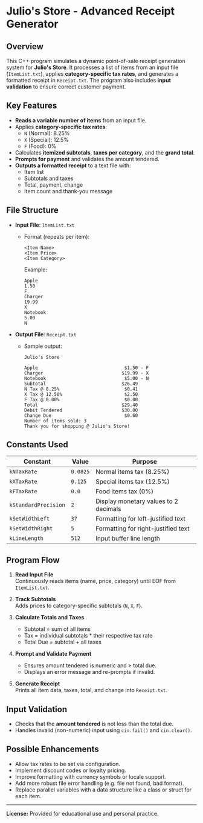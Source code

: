 # Julio's Store - Advanced Receipt Generator

## Overview

This C++ program simulates a dynamic point-of-sale receipt generation system for **Julio's Store**. It processes a list of items from an input file (`ItemList.txt`), applies **category-specific tax rates**, and generates a formatted receipt in `Receipt.txt`. The program also includes **input validation** to ensure correct customer payment.

## Key Features

- **Reads a variable number of items** from an input file.
- Applies **category-specific tax rates**:
    - `N` (Normal): 8.25%
    - `X` (Special): 12.5%
    - `F` (Food): 0%
- Calculates **itemized subtotals**, **taxes per category**, and the **grand total**.
- **Prompts for payment** and validates the amount tendered.
- **Outputs a formatted receipt** to a text file with:
    - Item list
    - Subtotals and taxes
    - Total, payment, change
    - Item count and thank-you message

## File Structure

- **Input File**: `ItemList.txt`
    - Format (repeats per item):
      ```
      <Item Name>
      <Item Price>
      <Item Category>
      ```
      Example:
      ```
      Apple
      1.50
      F
      Charger
      19.99
      X
      Notebook
      5.00
      N
      ```

- **Output File**: `Receipt.txt`
    - Sample output:
      ```
      Julio's Store
  
      Apple                                $1.50 - F
      Charger                             $19.99 - X
      Notebook                             $5.00 - N
      Subtotal                            $26.49
      N Tax @ 8.25%                        $0.41
      X Tax @ 12.50%                       $2.50
      F Tax @ 0.00%                        $0.00
      Total                               $29.40
      Debit Tendered                      $30.00
      Change Due                           $0.60
      Number of items sold: 3
      Thank you for shopping @ Julio's Store!
      ```

## Constants Used

| Constant            | Value     | Purpose                             |
|---------------------|-----------|-------------------------------------|
| `kNTaxRate`         | `0.0825`  | Normal items tax (8.25%)            |
| `kXTaxRate`         | `0.125`   | Special items tax (12.5%)           |
| `kFTaxRate`         | `0.0`     | Food items tax (0%)                 |
| `kStandardPrecision`| `2`       | Display monetary values to 2 decimals |
| `kSetWidthLeft`     | `37`      | Formatting for left-justified text  |
| `kSetWidthRight`    | `5`       | Formatting for right-justified text |
| `kLineLength`       | `512`     | Input buffer line length            |

## Program Flow

1. **Read Input File**  
   Continuously reads items (name, price, category) until EOF from `ItemList.txt`.

2. **Track Subtotals**  
   Adds prices to category-specific subtotals (`N`, `X`, `F`).

3. **Calculate Totals and Taxes**
    - Subtotal = sum of all items
    - Tax = individual subtotals * their respective tax rate
    - Total Due = subtotal + all taxes

4. **Prompt and Validate Payment**
    - Ensures amount tendered is numeric and ≥ total due.
    - Displays an error message and re-prompts if invalid.

5. **Generate Receipt**  
   Prints all item data, taxes, total, and change into `Receipt.txt`.

## Input Validation

- Checks that the **amount tendered** is not less than the total due.
- Handles invalid (non-numeric) input using `cin.fail()` and `cin.clear()`.

## Possible Enhancements

- Allow tax rates to be set via configuration.
- Implement discount codes or loyalty pricing.
- Improve formatting with currency symbols or locale support.
- Add more robust file error handling (e.g. file not found, bad format).
- Replace parallel variables with a data structure like a class or struct for each item.

---

**License:** Provided for educational use and personal practice.
